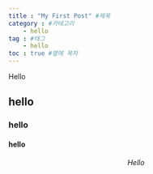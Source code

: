 ```yaml
---
title : "My First Post" #제목
category : #카테고리
    - hello
tag : #태그
    - hello
toc : true #옆에 목차
---
```


Hello

## hello

### hello


#### hello


$$Hello$$